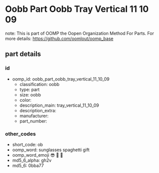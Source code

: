 # Oobb Part Oobb Tray Vertical 11 10 09  

note: This is part of OOMP the Oopen Organization Method For Parts. For more details: https://github.com/oomlout/oomp_base

##  part details





### id
* oomp_id: oobb_part_oobb_tray_vertical_11_10_09
  * classification: oobb
  * type: part
  * size: oobb
  * color: 
  * description_main: tray_vertical_11_10_09
  * description_extra: 
  * manufacturer: 
  * part_number: 

### other_codes
* short_code: ob
* oomp_word: sunglasses spaghetti gift
* oomp_word_emoji :sunglasses: :spaghetti: :gift:
* md5_6_alpha: gh2v
* md5_6: 0bba77